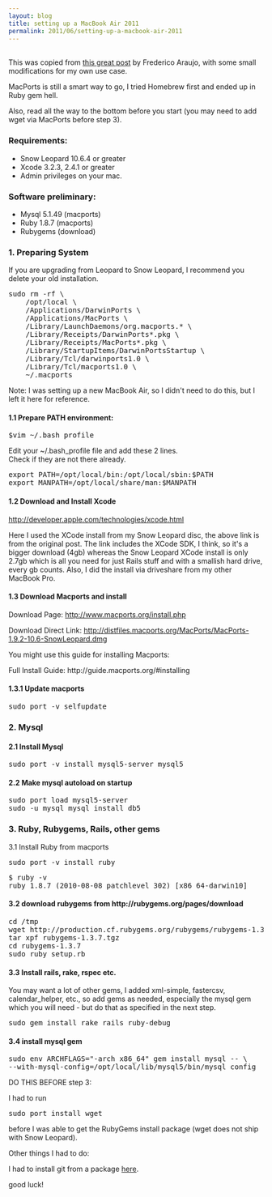 ```yaml
---
layout: blog
title: setting up a MacBook Air 2011
permalink: 2011/06/setting-up-a-macbook-air-2011
---
```


<br>This was copied from <a href="http://www.frederico-araujo.com/2010/08/19/installing-rails-enviroment-on-snow-leopard-with-macports-mysql-and-modrails-passenger/">this great post</a> by Frederico Araujo, with some small modifications for my own use case.

MacPorts is still a smart way to go, I tried Homebrew first and ended up in Ruby gem hell.

Also, read all the way to the bottom before you start (you may need to add wget via MacPorts before step 3).

<div class="textcontent">
<h3>Requirements:</h3> 
<ul> 
<li> Snow Leopard 10.6.4 or greater</li> 
<li> Xcode 3.2.3, 2.4.1 or greater</li> 
<li> Admin privileges on your mac.</li> 
</ul> 
<h3>Software preliminary:</h3> 
<ul> 
<li> Mysql 5.1.49 (macports)</li> 
<li> Ruby 1.8.7 (macports)</li> 
<li> Rubygems (download)</li> 
</ul> 
<h3>1. Preparing System</h3> 
<p>If you are upgrading from Leopard to Snow Leopard, I recommend you delete your old installation.</p> 
<pre class="command">sudo rm -rf \
    /opt/local \
    /Applications/DarwinPorts \
    /Applications/MacPorts \
    /Library/LaunchDaemons/org.macports.* \
    /Library/Receipts/DarwinPorts*.pkg \
    /Library/Receipts/MacPorts*.pkg \
    /Library/StartupItems/DarwinPortsStartup \
    /Library/Tcl/darwinports1.0 \
    /Library/Tcl/macports1.0 \
    ~/.macports
</pre>
Note: I was setting up a new MacBook Air, so I didn't need to do this, but I left it here for reference.

<h4>1.1 Prepare PATH environment:</h4> 
<pre class="command">$vim ~/.bash_profile
</pre> 
<p>Edit your ~/.bash_profile file and add these 2 lines.<br /> 
Check if they are not there already.</p> 
<pre>export PATH=/opt/local/bin:/opt/local/sbin:$PATH
export MANPATH=/opt/local/share/man:$MANPATH
</pre> 
<h4>1.2 Download and Install Xcode</h4> 
<p><a href="http://developer.apple.com/technologies/xcode.html" onclick="javascript:_gaq.push(['_trackEvent','outbound-article','developer.apple.com/technologies/xcode.html']);">http://developer.apple.com/technologies/xcode.html</a><p>
Here I used the XCode install from my Snow Leopard disc, the above link is from the original post. The link includes the XCode SDK, I think, so it's a bigger download (4gb) whereas the Snow Leopard XCode install is only 2.7gb which is all you need for just Rails stuff and with a smallish hard drive, every gb counts. Also, I did the install via driveshare from my other MacBook Pro.</p>
</p> 
<h4>1.3 Download Macports and install</h4> 
<p>Download Page: <a href="http://www.macports.org/install.php" onclick="javascript:_gaq.push(['_trackEvent','outbound-article','www.macports.org/install.php']);">http://www.macports.org/install.php</a></p> 
<p>Download Direct Link: <a href="http://distfiles.macports.org/MacPorts/MacPorts-1.9.2-10.6-SnowLeopard.dmg" onclick="javascript:_gaq.push(['_trackEvent','outbound-article','distfiles.macports.org/MacPorts/MacPorts-1.9.2-10.6-SnowLeopard.dmg']);">http://distfiles.macports.org/MacPorts/MacPorts-1.9.2-10.6-SnowLeopard.dmg</a></p> 
<p>You might use this guide for installing Macports:</p> 
<p>Full Install Guide: http://guide.macports.org/#installing</p> 
<h4>1.3.1 Update macports</h4> 
<pre class="command">sudo port -v selfupdate</pre> 
<h3>2. Mysql</h3> 
<h4>2.1 Install Mysql</h4> 
<pre class="command">sudo port -v install mysql5-server mysql5</pre> 
<h4>2.2 Make mysql autoload on startup</h4> 
<pre class="command">sudo port load mysql5-server
sudo -u mysql mysql_install_db5
</pre> 
<h3>3. Ruby, Rubygems, Rails, other gems</h3> 
<p>3.1 Install Ruby from macports</p> 
<pre class="command">sudo port -v install ruby</pre> 
<pre class="command">$ ruby -v
ruby 1.8.7 (2010-08-08 patchlevel 302) [x86_64-darwin10]
</pre> 
<h4>3.2 download rubygems from http://rubygems.org/pages/download</h4> 
<pre class="command">cd /tmp
wget http://production.cf.rubygems.org/rubygems/rubygems-1.3.7.tgz
tar xpf rubygems-1.3.7.tgz
cd rubygems-1.3.7
sudo ruby setup.rb
</pre> 
<h4>3.3 Install rails, rake, rspec etc.</h4> 
You may want a lot of other gems, I added xml-simple, fastercsv, calendar_helper, etc., so add gems as needed, especially the mysql gem which you will need - but do that as specified in the next step.
<pre class="command">sudo gem install rake rails ruby-debug</pre>
<h4>3.4 install mysql gem</h4> 
<pre class="command">sudo env ARCHFLAGS="-arch x86_64" gem install mysql -- \ 
--with-mysql-config=/opt/local/lib/mysql5/bin/mysql_config
</pre>

DO THIS BEFORE step 3:

I had to run
<pre>sudo port install wget</pre>

before I was able to get the RubyGems install package (wget does not ship with Snow Leopard).

Other things I had to do:
<p>I had to install git from a package <a href="http://code.google.com/p/git-osx-installer/">here</a>.</p>

good luck!

</div>
